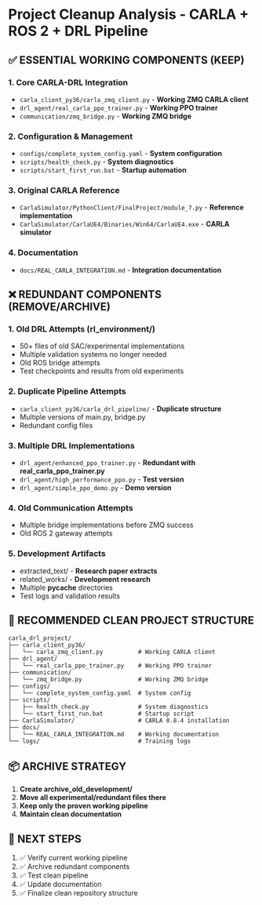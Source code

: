 # Project Cleanup Analysis - CARLA + ROS 2 + DRL Pipeline

## ✅ ESSENTIAL WORKING COMPONENTS (KEEP)

### 1. Core CARLA-DRL Integration
- `carla_client_py36/carla_zmq_client.py` - **Working ZMQ CARLA client**
- `drl_agent/real_carla_ppo_trainer.py` - **Working PPO trainer**
- `communication/zmq_bridge.py` - **Working ZMQ bridge**

### 2. Configuration & Management
- `configs/complete_system_config.yaml` - **System configuration**
- `scripts/health_check.py` - **System diagnostics**
- `scripts/start_first_run.bat` - **Startup automation**

### 3. Original CARLA Reference
- `CarlaSimulator/PythonClient/FinalProject/module_7.py` - **Reference implementation**
- `CarlaSimulator/CarlaUE4/Binaries/Win64/CarlaUE4.exe` - **CARLA simulator**

### 4. Documentation
- `docs/REAL_CARLA_INTEGRATION.md` - **Integration documentation**

## ❌ REDUNDANT COMPONENTS (REMOVE/ARCHIVE)

### 1. Old DRL Attempts (rl_environment/)
- 50+ files of old SAC/experimental implementations
- Multiple validation systems no longer needed
- Old ROS bridge attempts
- Test checkpoints and results from old experiments

### 2. Duplicate Pipeline Attempts
- `carla_client_py36/carla_drl_pipeline/` - **Duplicate structure**
- Multiple versions of main.py, bridge.py
- Redundant config files

### 3. Multiple DRL Implementations
- `drl_agent/enhanced_ppo_trainer.py` - **Redundant with real_carla_ppo_trainer.py**
- `drl_agent/high_performance_ppo.py` - **Test version**
- `drl_agent/simple_ppo_demo.py` - **Demo version**

### 4. Old Communication Attempts
- Multiple bridge implementations before ZMQ success
- Old ROS 2 gateway attempts

### 5. Development Artifacts
- extracted_text/ - **Research paper extracts**
- related_works/ - **Development research**
- Multiple __pycache__ directories
- Test logs and validation results

## 🎯 RECOMMENDED CLEAN PROJECT STRUCTURE

```
carla_drl_project/
├── carla_client_py36/
│   └── carla_zmq_client.py          # Working CARLA client
├── drl_agent/  
│   └── real_carla_ppo_trainer.py    # Working PPO trainer
├── communication/
│   └── zmq_bridge.py                # Working ZMQ bridge
├── configs/
│   └── complete_system_config.yaml  # System config
├── scripts/
│   ├── health_check.py              # System diagnostics
│   └── start_first_run.bat          # Startup script
├── CarlaSimulator/                  # CARLA 0.8.4 installation
├── docs/
│   └── REAL_CARLA_INTEGRATION.md    # Working documentation
└── logs/                            # Training logs
```

## 📦 ARCHIVE STRATEGY

1. **Create archive_old_development/**
2. **Move all experimental/redundant files there**
3. **Keep only the proven working pipeline**
4. **Maintain clean documentation**

## 🚀 NEXT STEPS

1. ✅ Verify current working pipeline
2. ✅ Archive redundant components  
3. ✅ Test clean pipeline
4. ✅ Update documentation
5. ✅ Finalize clean repository structure
